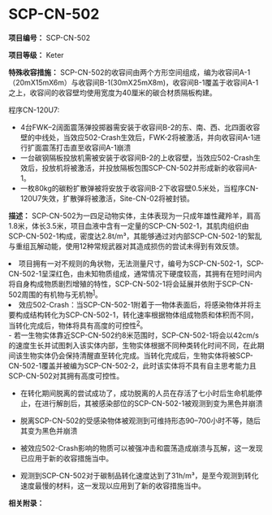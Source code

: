 # SCP-CN-502

**项目编号：** SCP-CN-502

**项目等级：** Keter


**特殊收容措施：** SCP-CN-502的收容间由两个方形空间组成，编为收容间A-1（20mX15mX6m）与收容间B-1(30mX25mX8m)，收容间B-1覆盖于收容间A-1之上，收容间的收容壁均使用宽度为40厘米的碳合材质隔板构建。

程序CN-120U7:

- 4台FWK–2阔面震荡弹投掷器需安装于收容间B-2的东、南、西、北四面收容壁的中线处，当效应502-Crash生效后，FWK-2将被激活，并向收容间A-1进行扩面震荡打击直至收容间A-1崩溃
- 一台碳钢隔板投放机需被安装于收容间B-2的上收容壁，当效应502-Crash生效后，投放机将被激活，并投放隔板包围SCP-CN-502并形成新的收容间A-1。
- 一枚80kg的碳粉扩散弹被将安放于收容间B-2下收容壁0.5米处，当程序CN-120U7失效，扩散弹将被激活，Site-CN-02将被封锁。

**描述：** SCP-CN-502为一四足动物实体，主体表现为一只成年雄性藏羚羊，肩高1.8米，体长3.5米，项目血液中含有一定量的SCP-CN-502-1，其肌肉组织由SCP-CN-502-1构成，密度达2.8t/m³，其能够通过对内部SCP-CN-502-1的絮乱与重组瓦解动能，使用12种常规武器对其造成损伤的尝试未得到有效反馈。

<li>&#39033;&#30446;&#25317;&#26377;&#19968;&#23545;&#19981;&#35268;&#21017;&#30340;&#35282;&#29366;&#29289;&#65292;&#26080;&#27861;&#27979;&#37327;&#23610;&#23544;&#65292;&#32534;&#21495;&#20026;SCP-CN-502-1&#65292;SCP-CN-502-1&#21576;&#28145;&#32418;&#33394;&#65292;&#30001;&#26410;&#30693;&#29289;&#36136;&#32452;&#25104;&#65292;&#36890;&#24120;&#24773;&#20917;&#19979;&#30828;&#24230;&#36739;&#39640;&#65292;&#20854;&#25317;&#26377;&#22312;&#30701;&#26102;&#38388;&#20869;&#23558;&#33258;&#36523;&#26500;&#25104;&#29289;&#36136;&#21095;&#28872;&#22686;&#27542;&#30340;&#29305;&#24615;&#65292;SCP-CN-502-1&#23558;&#20250;&#24310;&#23637;&#24182;&#20381;&#38468;&#20110;SCP-CN-502&#21608;&#22260;&#30340;&#26377;&#26426;&#29289;&#19982;&#26080;&#26426;&#29289;<sup class='footnoteref'><a shape='rect' class='footnoteref' id='footnoteref-1' href='javascript:;' onclick='WIKIDOT.page.utils.scrollToReference(&apos;footnote-1&apos;)'>1</a></sup>&#12290;</li>
<li>&#25928;&#24212;502-Crash&#65306;&#24403;SCP-CN-502-1&#38468;&#30528;&#20110;&#19968;&#29289;&#20307;&#34920;&#38754;&#21518;&#65292;&#23558;&#24863;&#26579;&#29289;&#20307;&#24182;&#23558;&#20027;&#35201;&#26500;&#25104;&#32467;&#26500;&#36716;&#21270;&#20026;SCP-CN-502-1&#65292;&#36716;&#21270;&#36895;&#29575;&#26681;&#25454;&#29289;&#20307;&#32452;&#25104;&#29289;&#36136;&#21644;&#20307;&#31215;&#32780;&#19981;&#21516;&#65292;&#24403;&#36716;&#21270;&#23436;&#25104;&#21518;&#65292;&#29289;&#20307;&#23558;&#20855;&#26377;&#39640;&#24230;&#30340;&#21487;&#25511;&#24615;<sup class='footnoteref'><a shape='rect' class='footnoteref' id='footnoteref-2' href='javascript:;' onclick='WIKIDOT.page.utils.scrollToReference(&apos;footnote-2&apos;)'>2</a></sup>&#12290;</li>
- 若一生物实体靠近SCP-CN-502约8米范围时，SCP-CN-502-1将会以42cm/s的速度生长并试图刺入该实体内部，生物实体根据不同种类转化时间不同，在此期间该生物实体仍会保持清醒直至转化完成。当转化完成后，生物实体将被SCP-CN-502-1覆盖并被编为SCP-CN-502-2，此时该实体将不具有自主思考能力且SCP-CN-502对其拥有高度可控性。

- 在转化期间脱离的尝试成功了，成功脱离的人员在存活了七小时后生命机能停止，在进行解剖后，其被感染部位的SCP-CN-502-1被观测到变为黑色并崩溃
- 脱离SCP-CN-502的受感染物体被观测到可维持形态90–700小时不等，随后其变为黑色并崩溃


- 被效应502-Crash影响的物质可以被强冲击和震荡造成崩溃与瓦解，这一发现已应用于新的收容措施当中。

- 观测到SCP-CN-502对于碳制品转化速度达到了31h/m³，是至今观测到转化速度最慢的材料，这一发现以应用到了新的收容措施当中。

**相关附录：** 




